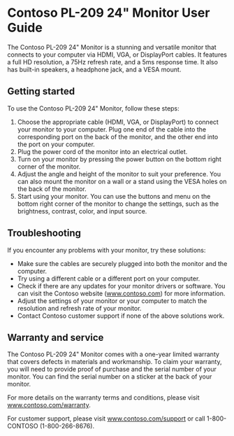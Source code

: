 # Contoso PL-209 24" Monitor User Guide

The Contoso PL-209 24" Monitor is a stunning and versatile monitor that connects to your computer via HDMI, VGA, or DisplayPort cables. It features a full HD resolution, a 75Hz refresh rate, and a 5ms response time. It also has built-in speakers, a headphone jack, and a VESA mount.

## Getting started

To use the Contoso PL-209 24" Monitor, follow these steps:

1. Choose the appropriate cable (HDMI, VGA, or DisplayPort) to connect your monitor to your computer. Plug one end of the cable into the corresponding port on the back of the monitor, and the other end into the port on your computer.
2. Plug the power cord of the monitor into an electrical outlet.
3. Turn on your monitor by pressing the power button on the bottom right corner of the monitor.
4. Adjust the angle and height of the monitor to suit your preference. You can also mount the monitor on a wall or a stand using the VESA holes on the back of the monitor.
5. Start using your monitor. You can use the buttons and menu on the bottom right corner of the monitor to change the settings, such as the brightness, contrast, color, and input source.

## Troubleshooting

If you encounter any problems with your monitor, try these solutions:

- Make sure the cables are securely plugged into both the monitor and the computer.
- Try using a different cable or a different port on your computer.
- Check if there are any updates for your monitor drivers or software. You can visit the Contoso website (www.contoso.com) for more information.
- Adjust the settings of your monitor or your computer to match the resolution and refresh rate of your monitor.
- Contact Contoso customer support if none of the above solutions work.

## Warranty and service

The Contoso PL-209 24" Monitor comes with a one-year limited warranty that covers defects in materials and workmanship. To claim your warranty, you will need to provide proof of purchase and the serial number of your monitor. You can find the serial number on a sticker at the back of your monitor.

For more details on the warranty terms and conditions, please visit www.contoso.com/warranty.

For customer support, please visit www.contoso.com/support or call 1-800-CONTOSO (1-800-266-8676).